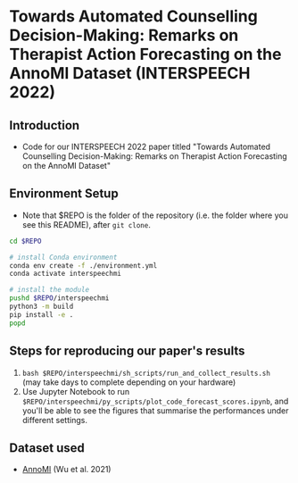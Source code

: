 # Towards Automated Counselling Decision-Making: Remarks on Therapist Action Forecasting on the AnnoMI Dataset (INTERSPEECH 2022)

## Introduction
* Code for our INTERSPEECH 2022 paper titled "Towards Automated Counselling Decision-Making: Remarks on Therapist Action Forecasting on the AnnoMI Dataset"

## Environment Setup
* Note that $REPO is the folder of the repository (i.e. the folder where you see this README), after `git clone`.

```sh
cd $REPO

# install Conda environment
conda env create -f ./environment.yml
conda activate interspeechmi

# install the module
pushd $REPO/interspeechmi
python3 -m build
pip install -e .
popd
```

## Steps for reproducing our paper's results
1. `bash $REPO/interspeechmi/sh_scripts/run_and_collect_results.sh` (may take days to complete depending on your hardware)
2. Use Jupyter Notebook to run `$REPO/interspeechmi/py_scripts/plot_code_forecast_scores.ipynb`, and you'll be able to see the figures that summarise the performances under different settings.

## Dataset used
* [AnnoMI](https://github.com/uccollab/AnnoMI/archive/refs/heads/main.zip) (Wu et al. 2021)

